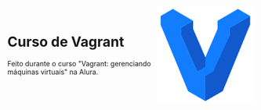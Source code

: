 <img align="right" alt="Vagrant" width="200" src="https://raw.githubusercontent.com/devicons/devicon/master/icons/vagrant/vagrant-original.svg"><img>
# Curso de Vagrant
Feito durante o curso "Vagrant: gerenciando máquinas virtuais" na Alura.
